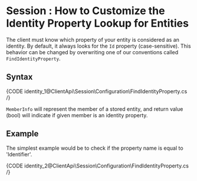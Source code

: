 # Session : How to Customize the Identity Property Lookup for Entities

The client must know which property of your entity is considered as an identity. By default, it always looks for the `Id` property (case-sensitive). This behavior can be changed by overwriting one of our conventions called `FindIdentityProperty`.

## Syntax

{CODE identity_1@ClientApi\Session\Configuration\FindIdentityProperty.cs /}

`MemberInfo` will represent the member of a stored entity, and return value (bool) will indicate if given member is an identity property.

## Example

The simplest example would be to check if the property name is equal to 'Identifier'.

{CODE identity_2@ClientApi\Session\Configuration\FindIdentityProperty.cs /}
